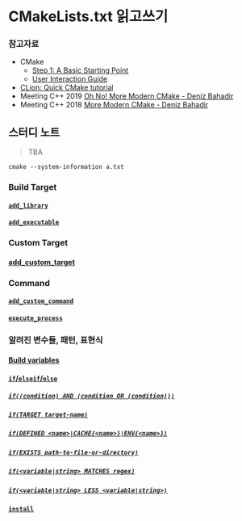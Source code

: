 # CMakeLists.txt 읽고쓰기

### 참고자료

* CMake
    * [Step 1: A Basic Starting Point](https://cmake.org/cmake/help/latest/guide/tutorial/A%20Basic%20Starting%20Point.html#step-1-a-basic-starting-point)
    * [User Interaction Guide](https://cmake.org/cmake/help/latest/guide/user-interaction/index.html)
* [CLion: Quick CMake tutorial](https://www.jetbrains.com/help/clion/quick-cmake-tutorial.html)
* Meeting C++ 2019 [Oh No! More Modern CMake - Deniz Bahadir](https://www.youtube.com/watch?v=y9kSr5enrSk)
* Meeting C++ 2018 [More Modern CMake - Deniz Bahadir](https://www.youtube.com/watch?v=y7ndUhdQuU8)

## 스터디 노트

> TBA

```
cmake --system-information a.txt
```

### Build Target

#### [`add_library`](https://cmake.org/cmake/help/latest/command/add_library.html)

#### [`add_executable`](https://cmake.org/cmake/help/latest/command/add_executable.html)

### Custom Target

#### [add_custom_target](https://cmake.org/cmake/help/latest/command/add_custom_target.html)

### Command

#### [`add_custom_command`](https://cmake.org/cmake/help/latest/command/add_custom_command.html)

#### [`execute_process`](https://cmake.org/cmake/help/latest/command/execute_process.html)

### 알려진 변수들, 패턴, 표현식

#### [Build variables](https://cmake.org/cmake/help/latest/guide/user-interaction/index.html#setting-build-variables)

#### [`if`/`elseif`/`else`](https://cmake.org/cmake/help/latest/command/if.html)

##### [`if((condition) AND (condition OR (condition)))`](https://cmake.org/cmake/help/latest/command/if.html#logic-operators)

##### [`if(TARGET target-name)`](https://cmake.org/cmake/help/latest/command/if.html#existence-checks)

##### [`if(DEFINED <name>|CACHE{<name>}|ENV{<name>})`](https://cmake.org/cmake/help/latest/command/if.html#existence-checks)

##### [`if(EXISTS path-to-file-or-directory)`](https://cmake.org/cmake/help/latest/command/if.html#file-operations)

##### [`if(<variable|string> MATCHES regex)`](https://cmake.org/cmake/help/latest/command/if.html#comparisons)

##### [`if(<variable|string> LESS <variable|string>)`](https://cmake.org/cmake/help/latest/command/if.html#comparisons)

#### [`install`](https://cmake.org/cmake/help/latest/command/install.html)
